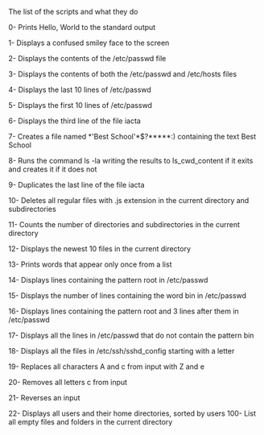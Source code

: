 The list of the scripts and what they do

0- Prints Hello, World to the standard output

1- Displays a confused smiley face to the screen

2- Displays the contents of the /etc/passwd file

3- Displays the contents of both the /etc/passwd and /etc/hosts files

4- Displays the last 10 lines of /etc/passwd

5- Displays the first 10 lines of /etc/passwd

6- Displays the third line of the file iacta

7- Creates a file named \*'Best School'\*$?\*\*\*\*\*:) containing the text Best School

8- Runs the command ls -la writing the results to ls_cwd_content if it exits and creates it if it does not

9- Duplicates the last line of the file iacta

10- Deletes all regular files with .js extension in the current directory and subdirectories

11- Counts the number of directories and subdirectories in the current directory

12- Displays the newest 10 files in the current directory

13- Prints words that appear only once from a list

14- Displays lines containing the pattern root in /etc/passwd

15- Displays the number of lines containing the word bin in /etc/passwd

16- Displays lines containing the pattern root and 3 lines after them in /etc/passwd

17- Displays all the lines in /etc/passwd that do not contain the pattern bin

18- Displays all the files in /etc/ssh/sshd_config starting with a letter

19- Replaces all characters A and c from input with Z and e

20- Removes all letters c from input

21- Reverses an input

22- Displays all users and their home directories, sorted by users
100- List all empty files and folders in the current directory
